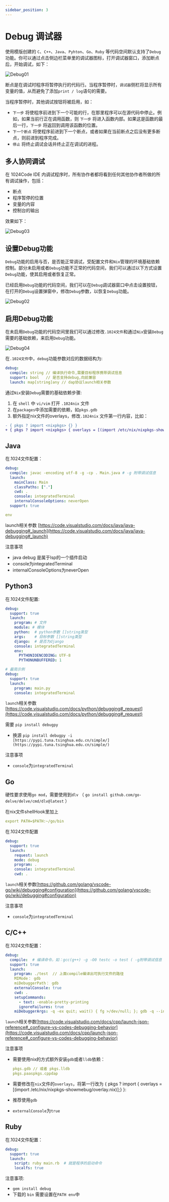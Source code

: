```yaml
---
sidebar_position: 3
---
```


# Debug 调试器

使用模版创建的 `C`、`C++`、`Java`、`Pyhton`、`Go`、`Ruby` 等代码空间默认支持了`Debug`功能。你可以通过点击侧边栏菜单里的调试器图标，打开调试器窗口，添加断点后，开始调试，如下：

![Debug01](https://1024-staging-1258723534.cos.ap-guangzhou.myqcloud.com/assets/Debug01.png)

断点是在调试时程序将暂停执行的代码行。当程序暂停时，`调试器`侧栏将显示所有变量的值，从而避免了添加`print / log`语句的需要。

当程序暂停时，其他调试按钮将被启用，如：
- `下一步` 将使程序前进到下一个可能的行，在那里程序可以在源代码中停止。例如，如果当前行正在调用函数，则 `下一步` 将进入函数内部。如果这是函数的最后一行，`下一步` 将返回到调用该函数的位置。
- `下一个断点` 将使程序前进到下一个断点，或者如果在当前断点之后没有更多断点，则前进到程序完成。
- `停止` 将终止调试会话并终止正在调试的进程。


## 多人协同调试

在 1024Code IDE 内调试程序时，所有协作者都将看到任何其他协作者所做的所有调试操作，包括：
- 断点
- 程序暂停的位置
- 变量的内容
- 控制台的输出

效果如下：

![Debug03](https://1024-staging-1258723534.cos.ap-guangzhou.myqcloud.com/assets/debug03.gif)


## 设置Debug功能

`Debug`功能的启用与否，是否能正常调试，受配置文件和`Nix`管理的环境基础依赖控制。部分未启用或者`Debug`功能不正常的代码空间，我们可以通过以下方式设置`Debug`功能，使其启用或者恢复正常。

已经启用`Debug`功能的代码空间，我们可以在`Debug`调试器窗口中点击设置按钮，在打开的`Debug`设置弹窗中，修改`Debug`参数，以恢复`Debug`功能。

![Debug02](https://1024-staging-1258723534.cos.ap-guangzhou.myqcloud.com/assets/debug02.png)


## 启用Debug功能

在未启用`Debug`功能的代码空间里我们可以通过修改`.1024文件`和通过`Nix`安装`Debug`需要的基础依赖，来启用`Debug`功能。

![Debug04](https://1024-staging-1258723534.cos.ap-guangzhou.myqcloud.com/assets/Debug04.png)

在`.1024文件`中，`debug`功能参数对应的数据结构为: 

```yaml
debug: 
  compile: string // 编译执行命令,需要目标程序携带调试信息
  support: bool   // 是否支持debug,向前兼容
  launch: map[string]any // dap协议launch相关参数
```

通过`Nix`安装`Debug`需要的基础依赖步骤:
1. 在 `shell` 中 `vi/vim` 打开 `.1024nix` 文件
2. 在`packages`中添加需要的依赖，如`pkgs.gdb`
3. 额外指定nix文件的overlays，修改`.1024nix` 文件第一行内容，比如：
``` diff
- { pkgs ? import <nixpkgs> {} }
+ { pkgs ? import <nixpkgs> { overlays = [(import /etc/nix/nixpkgs-showmebug/overlay.nix)];} }: 
```

## Java

在.1024文件配置：
    
```yaml
debug:
  compile: javac -encoding utf-8 -g -cp . Main.java # -g 附带调试信息
  launch:
    mainClass: Main
    classPaths: ["."]
    cwd: .
    console: integratedTerminal
    internalConsoleOptions: neverOpen
  support: true

env
```

launch相关参数   [https://code.visualstudio.com/docs/java/java-debugging#_launch](https://code.visualstudio.com/docs/java/java-debugging#_launch)

注意事项
- java debug 是属于lsp的一个插件启动
- console为integratedTerminal
- internalConsoleOptions为neverOpen

## Python3

在.1024文件配置:

```yaml
debug:
  support: true
  launch:
    program: # 文件
    module: # 模块
    python:  # python参数 []string类型
    args:    # 目标参数 []string类型
    django:  # 是否为django
    console: integratedTerminal
    env:
      PYTHONIOENCODING: UTF-8
      PYTHONUNBUFFERED: 1

# 最简示例
debug:
  support: true
  launch:
    program: main.py
    console: integratedTerminal
```

`launch`相关参数   [https://code.visualstudio.com/docs/python/debugging#_request](https://code.visualstudio.com/docs/python/debugging#_request)

需要 `pip install debugpy`
- 换源 `pip install debugpy -i [https://pypi.tuna.tsinghua.edu.cn/simple/](https://pypi.tuna.tsinghua.edu.cn/simple/)`

注意事项
- `console`为`integratedTerminal`

## Go

硬性要求使用`go mod`，需要使用到`dlv` （ `go install github.com/go-delve/delve/cmd/dlv@latest` ）

在nix文件shellHook里加上

```yaml
export PATH=$PATH:~/go/bin
```

在.1024文件配置

```yaml
debug:
  support: true
  launch:
    request: launch
    mode: debug
    program: .
    console: integratedTerminal
    cwd: .
```

`launch`相关参数[https://github.com/golang/vscode-go/wiki/debugging#configuration](https://github.com/golang/vscode-go/wiki/debugging#configuration)

注意事项
- `console`为`integratedTerminal`

## C/C++

在.1024文件配置：

```yaml
debug:
  compile:  # 编译命令，如：gcc(g++) -g -O0 testc -o test ( -g附带调试信息 -O0关闭优化)
  support: true
  launch:
    program: ./test  // 上面compile编译出可执行文件的路径
    MIMode： gdb
    miDebuggerPath： gdb
    externalConsole: true
    cwd: .
    setupCommands:
      - text: -enable-pretty-printing
      ignoreFailures: true
    miDebuggerArgs: -q -ex quit; wait() { fg >/dev/null; }; gdb -q --interpreter=mi // gdb情况下使用
```

`launch`相关参数[https://code.visualstudio.com/docs/cpp/launch-json-reference#_configure-vs-codes-debugging-behavior](https://code.visualstudio.com/docs/cpp/launch-json-reference#_configure-vs-codes-debugging-behavior)


注意事项
- 需要使用nix的方式额外安装`gdb`或者`lldb`依赖：

  ```yaml
  pkgs.gdb // 或者 pkgs.lldb
  pkgs.paaspkgs.cppdap
  ```

- 需要修改在`nix`文件的`overlays`，将第一行改为 { pkgs ? import <nixpkgs> { overlays = [(import /etc/nix/nixpkgs-showmebug/overlay.nix)];} }: 
- 推荐使用`gdb`
- `externalConsole`为`true`

## Ruby

在.1024文件配置：

```yaml
debug:
  support: true
  launch:
    script: ruby main.rb  # 就是程序的启动命令
    localfs: true
```
注意事项:
- `gem install debug`
- 下载的 `bin` 需要设置在`PATH env`中

